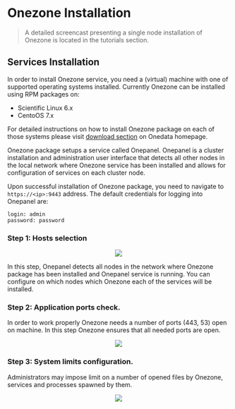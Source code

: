 # Onezone Installation

> A detailed screencast presenting a single node installation of Onezone is located in the tutorials section.

## Services Installation

In order to install Onezone service, you need a (virtual) machine with one of supported operating systems installed. Currently Onezone can be installed using RPM packages on:
* Scientific Linux 6.x
* CentoOS 7.x

For detailed instructions on how to install Onezone package on each of those systems please visit [download section](https://onedata.org/download) on Onedata homepage.

Onezone package setups a service called Onepanel. Onepanel is a cluster installation and administration user interface that detects all other nodes in the local network where Onezone service has been installed and allows for configuration of services on each cluster node.

Upon successful installation of Onezone package, you need to navigate to `https://<ip>:9443` address. The default credentials for logging into Onepanel are:
~~~
login: admin
password: password
~~~

### Step 1: Hosts selection

<p align="center"><img src="img/admin/oz_step1_host_selection.png"></p>

In this step, Onepanel detects all nodes in the network where Onezone package has been installed and Onepanel service is running. You can configure on which nodes which Onezone each of the services will be installed.


### Step 2: Application ports check.

In order to work properly Onezone needs a number of ports (443, 53) open on machine. In this step Onezone ensures that all needed ports are open.

<p align="center"><img src="img/admin/oz_step3_ports_check.png"></p>


### Step 3: System limits configuration.

Administrators may impose limit on a number of opened files by Onezone, services and processes spawned by them.

<p align="center"><img src="img/admin/oz_step4_system_limists.png"></p>
